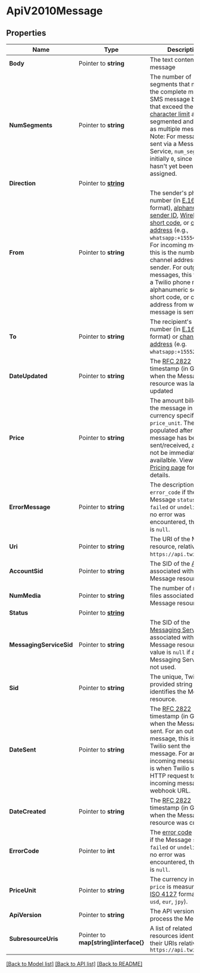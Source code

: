# ApiV2010Message

## Properties

Name | Type | Description | Notes
------------ | ------------- | ------------- | -------------
**Body** | Pointer to **string** | The text content of the message |
**NumSegments** | Pointer to **string** | The number of segments that make up the complete message. SMS message bodies that exceed the [character limit](https://www.twilio.com/docs/glossary/what-sms-character-limit) are segmented and charged as multiple messages. Note: For messages sent via a Messaging Service, `num_segments` is initially `0`, since a sender hasn't yet been assigned. |
**Direction** | Pointer to [**string**](MessageEnumDirection.md) |  |
**From** | Pointer to **string** | The sender's phone number (in [E.164](https://en.wikipedia.org/wiki/E.164) format), [alphanumeric sender ID](https://www.twilio.com/docs/sms/quickstart), [Wireless SIM](https://www.twilio.com/docs/iot/wireless/programmable-wireless-send-machine-machine-sms-commands), [short code](https://www.twilio.com/en-us/messaging/channels/sms/short-codes), or  [channel address](https://www.twilio.com/docs/messaging/channels) (e.g., `whatsapp:+15554449999`). For incoming messages, this is the number or channel address of the sender. For outgoing messages, this value is a Twilio phone number, alphanumeric sender ID, short code, or channel address from which the message is sent. |
**To** | Pointer to **string** | The recipient's phone number (in [E.164](https://en.wikipedia.org/wiki/E.164) format) or [channel address](https://www.twilio.com/docs/messaging/channels) (e.g. `whatsapp:+15552229999`) |
**DateUpdated** | Pointer to **string** | The [RFC 2822](https://datatracker.ietf.org/doc/html/rfc2822#section-3.3) timestamp (in GMT) of when the Message resource was last updated |
**Price** | Pointer to **string** | The amount billed for the message in the currency specified by `price_unit`. The `price` is populated after the message has been sent/received, and may not be immediately availalble. View the [Pricing page](https://www.twilio.com/en-us/pricing) for more details. |
**ErrorMessage** | Pointer to **string** | The description of the `error_code` if the Message `status` is `failed` or `undelivered`. If no error was encountered, the value is `null`. |
**Uri** | Pointer to **string** | The URI of the Message resource, relative to `https://api.twilio.com`. |
**AccountSid** | Pointer to **string** | The SID of the [Account](https://www.twilio.com/docs/iam/api/account) associated with the Message resource |
**NumMedia** | Pointer to **string** | The number of media files associated with the Message resource. |
**Status** | Pointer to [**string**](MessageEnumStatus.md) |  |
**MessagingServiceSid** | Pointer to **string** | The SID of the [Messaging Service](https://www.twilio.com/docs/messaging/api/service-resource) associated with the Message resource. The value is `null` if a Messaging Service was not used. |
**Sid** | Pointer to **string** | The unique, Twilio-provided string that identifies the Message resource. |
**DateSent** | Pointer to **string** | The [RFC 2822](https://datatracker.ietf.org/doc/html/rfc2822#section-3.3) timestamp (in GMT) of when the Message was sent. For an outgoing message, this is when Twilio sent the message. For an incoming message, this is when Twilio sent the HTTP request to your incoming message webhook URL. |
**DateCreated** | Pointer to **string** | The [RFC 2822](https://datatracker.ietf.org/doc/html/rfc2822#section-3.3) timestamp (in GMT) of when the Message resource was created |
**ErrorCode** | Pointer to **int** | The [error code](https://www.twilio.com/docs/api/errors) returned if the Message `status` is `failed` or `undelivered`. If no error was encountered, the value is `null`. |
**PriceUnit** | Pointer to **string** | The currency in which `price` is measured, in [ISO 4127](https://www.iso.org/iso/home/standards/currency_codes.htm) format (e.g. `usd`, `eur`, `jpy`). |
**ApiVersion** | Pointer to **string** | The API version used to process the Message |
**SubresourceUris** | Pointer to **map[string]interface{}** | A list of related resources identified by their URIs relative to `https://api.twilio.com` |

[[Back to Model list]](../README.md#documentation-for-models) [[Back to API list]](../README.md#documentation-for-api-endpoints) [[Back to README]](../README.md)


